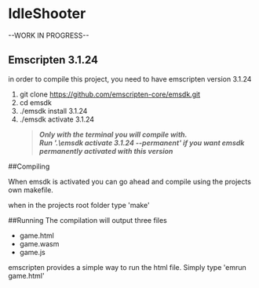 
# IdleShooter

--WORK IN PROGRESS--

## Emscripten 3.1.24  
in order to compile this project, you need to have emscripten version 3.1.24

1. git clone https://github.com/emscripten-core/emsdk.git  
2. cd emsdk  
3. ./emsdk install 3.1.24  
4. ./emsdk activate 3.1.24 
    >***Only with the terminal you will compile with.***   
    >***Run '.\emsdk activate 3.1.24 --permanent' if you want emsdk permanently activated with this version***


##Compiling

When emsdk is activated you can go ahead and compile using the projects own makefile.

when in the projects root folder type 'make'

##Running
The compilation will output three files
* game.html
* game.wasm
* game.js

emscripten provides a simple way to run the html file. Simply type 'emrun game.html'
